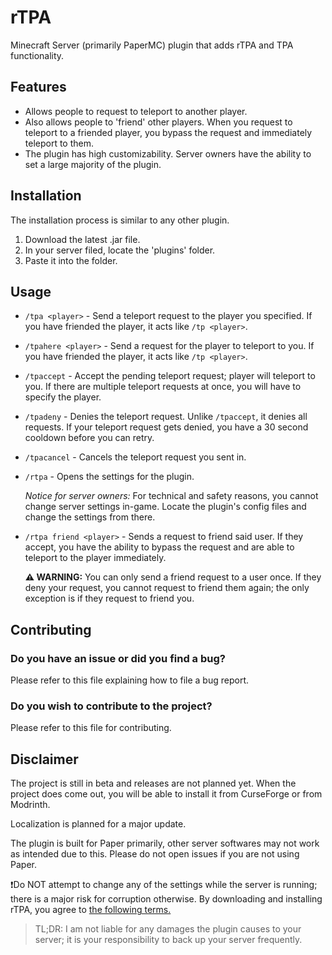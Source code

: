 # rTPA
Minecraft Server (primarily PaperMC) plugin that adds rTPA and TPA functionality.
## Features

- Allows people to request to teleport to another player.
- Also allows people to 'friend' other players. When you request to teleport to a friended player, you bypass the request and immediately teleport to them.
- The plugin has high customizability. Server owners have the ability to set a large majority of the plugin.

## Installation

The installation process is similar to any other plugin.
1. Download the latest  .jar file.
2. In your server filed, locate the 'plugins' folder.
3. Paste it into the folder.

## Usage

- `/tpa <player>` - Send a teleport request to the player you specified. If you have friended the player, it acts like `/tp <player>`.
- `/tpahere <player>` - Send a request for the player to teleport to you. If you have friended the player, it acts like `/tp <player>`.
- `/tpaccept` - Accept the pending teleport request; player will teleport to you. If there are multiple teleport requests at once, you will have to specify the player.
- `/tpadeny` - Denies the teleport request. Unlike `/tpaccept`, it denies all requests. If your teleport request gets denied, you have a 30 second cooldown before you can retry.
- `/tpacancel` - Cancels the teleport request you sent in.
- `/rtpa` - Opens the settings for the plugin.

  *Notice for server owners:* For technical and safety reasons, you cannot change server settings in-game. Locate the plugin's config files and change the settings from there.
- `/rtpa friend <player>` - Sends a request to friend said user. If they accept, you have the ability to bypass the request and are able to teleport to the player immediately.
  
  **⚠️ WARNING:** You can only send a friend request to a user once. If they deny your request, you cannot request to friend them again; the only exception is if they request to friend you.

## Contributing

### Do you have an issue or did you find a bug?
Please refer to this file explaining how to file a bug report.

### Do you wish to contribute to the project?
Please refer to this file for contributing.

## Disclaimer
The project is still in beta and releases are not planned yet. When the project does come out, you will be able to install it from CurseForge or from Modrinth.
<!-- Update this section when the plugin releases. -->
Localization is planned for a major update.

The plugin is built for Paper primarily, other server softwares may not work as intended due to this. Please do not open issues if you are not using Paper.

❗Do NOT attempt to change any of the settings while the server is running; there is a major risk for corruption otherwise.
By downloading and installing rTPA, you agree to [the following terms.](TERMS.md)
<!-- Link to be addded. -->
> TL;DR: I am not liable for any damages the plugin causes to your server; it is your responsibility to back up your server frequently.
